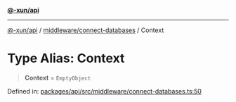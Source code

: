 [**@-xun/api**](../../../README.md)

***

[@-xun/api](../../../README.md) / [middleware/connect-databases](../README.md) / Context

# Type Alias: Context

> **Context** = `EmptyObject`

Defined in: [packages/api/src/middleware/connect-databases.ts:50](https://github.com/Xunnamius/api-utils/blob/559770a60e6903bf2f195d0d5f6450a09f08cf05/packages/api/src/middleware/connect-databases.ts#L50)
